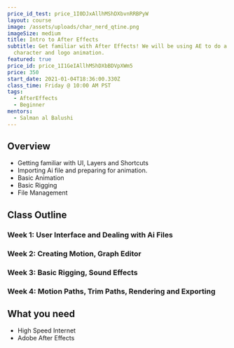 ```yaml
---
price_id_test: price_1I0DJxAllhMShDXbvnRRBPyW
layout: course
image: /assets/uploads/char_nerd_qtine.png
imageSize: medium
title: Intro to After Effects
subtitle: Get familiar with After Effects! We will be using AE to do a simple
  character and logo animation.
featured: true
price_id: price_1I1GeIAllhMShDXbBDVpXWm5
price: 350
start_date: 2021-01-04T18:36:00.330Z
class_time: Friday @ 10:00 AM PST
tags:
  - AfterEffects
  - Beginner
mentors:
  - Salman al Balushi
---
```

## Overview

* Getting familiar with UI, Layers and Shortcuts
* Importing Ai file and preparing for animation.
* Basic Animation
* Basic Rigging
* File Management

## Class Outline

### Week 1: User Interface and Dealing with Ai Files

### Week 2: Creating Motion, Graph Editor

### Week 3: Basic Rigging, Sound Effects

### Week 4: Motion Paths, Trim Paths, Rendering and Exporting

## What you need

* High Speed Internet
* [](https://www.blender.org/)Adobe After Effects